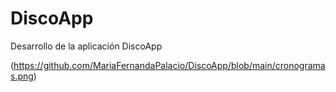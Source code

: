 # DiscoApp
Desarrollo de la aplicación DiscoApp

(https://github.com/MariaFernandaPalacio/DiscoApp/blob/main/cronogramas.png)
